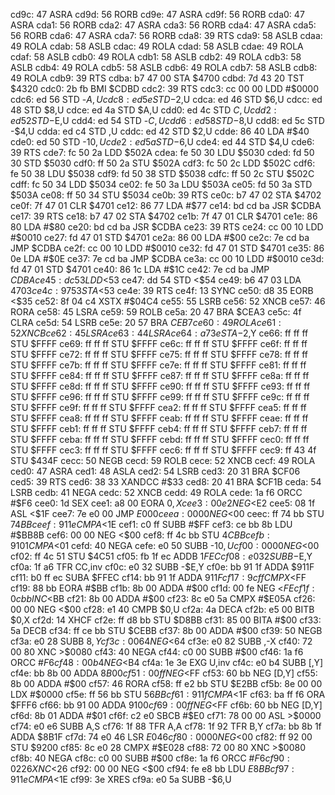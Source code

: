 cd9c: 47        ASRA
cd9d: 56        RORB
cd9e: 47        ASRA
cd9f: 56        RORB
cda0: 47        ASRA
cda1: 56        RORB
cda2: 47        ASRA
cda3: 56        RORB
cda4: 47        ASRA
cda5: 56        RORB
cda6: 47        ASRA
cda7: 56        RORB
cda8: 39        RTS
cda9: 58        ASLB
cdaa: 49        ROLA
cdab: 58        ASLB
cdac: 49        ROLA
cdad: 58        ASLB
cdae: 49        ROLA
cdaf: 58        ASLB
cdb0: 49        ROLA
cdb1: 58        ASLB
cdb2: 49        ROLA
cdb3: 58        ASLB
cdb4: 49        ROLA
cdb5: 58        ASLB
cdb6: 49        ROLA
cdb7: 58        ASLB
cdb8: 49        ROLA
cdb9: 39        RTS
cdba: b7 47 00  STA    $4700
cdbd: 7d 43 20  TST    $4320
cdc0: 2b fb     BMI    $CDBD
cdc2: 39        RTS
cdc3: cc 00 00  LDD    #$0000
cdc6: ed 56     STD    -$A,U
cdc8: ed 5e     STD    -$2,U
cdca: ed 46     STD    $6,U
cdcc: ed 48     STD    $8,U
cdce: ed 4a     STD    $A,U
cdd0: ed 4c     STD    $C,U
cdd2: ed 52     STD    -$E,U
cdd4: ed 54     STD    -$C,U
cdd6: ed 58     STD    -$8,U
cdd8: ed 5c     STD    -$4,U
cdda: ed c4     STD    ,U
cddc: ed 42     STD    $2,U
cdde: 86 40     LDA    #$40
cde0: ed 50     STD    -$10,U
cde2: ed 5a     STD    -$6,U
cde4: ed 44     STD    $4,U
cde6: 39        RTS
cde7: fc 50 2a  LDD    $502A
cdea: fe 50 30  LDU    $5030
cded: fd 50 30  STD    $5030
cdf0: ff 50 2a  STU    $502A
cdf3: fc 50 2c  LDD    $502C
cdf6: fe 50 38  LDU    $5038
cdf9: fd 50 38  STD    $5038
cdfc: ff 50 2c  STU    $502C
cdff: fc 50 34  LDD    $5034
ce02: fe 50 3a  LDU    $503A
ce05: fd 50 3a  STD    $503A
ce08: ff 50 34  STU    $5034
ce0b: 39        RTS
ce0c: b7 47 02  STA    $4702
ce0f: 7f 47 01  CLR    $4701
ce12: 86 77     LDA    #$77
ce14: bd cd ba  JSR    $CDBA
ce17: 39        RTS
ce18: b7 47 02  STA    $4702
ce1b: 7f 47 01  CLR    $4701
ce1e: 86 80     LDA    #$80
ce20: bd cd ba  JSR    $CDBA
ce23: 39        RTS
ce24: cc 00 10  LDD    #$0010
ce27: fd 47 01  STD    $4701
ce2a: 86 00     LDA    #$00
ce2c: 7e cd ba  JMP    $CDBA
ce2f: cc 00 10  LDD    #$0010
ce32: fd 47 01  STD    $4701
ce35: 86 0e     LDA    #$0E
ce37: 7e cd ba  JMP    $CDBA
ce3a: cc 00 10  LDD    #$0010
ce3d: fd 47 01  STD    $4701
ce40: 86 1c     LDA    #$1C
ce42: 7e cd ba  JMP    $CDBA
ce45: dc 53     LDD    <$53
ce47: dd 54     STD    <$54
ce49: b6 47 03  LDA    $4703
ce4c: 97 53     STA    <$53
ce4e: 39        RTS
ce4f: 13        SYNC
ce50: d8 35     EORB   <$35
ce52: 8f 04 c4  XSTX   #$04C4
ce55: 55        LSRB
ce56: 52        XNCB
ce57: 46        RORA
ce58: 45        LSRA
ce59: 59        ROLB
ce5a: 20 47     BRA    $CEA3
ce5c: 4f        CLRA
ce5d: 54        LSRB
ce5e: 20 57     BRA    $CEB7
ce60: 49        ROLA
ce61: 52        XNCB
ce62: 45        LSRA
ce63: 44        LSRA
ce64: a7 3e     STA    -$2,Y
ce66: ff ff ff  STU    $FFFF
ce69: ff ff ff  STU    $FFFF
ce6c: ff ff ff  STU    $FFFF
ce6f: ff ff ff  STU    $FFFF
ce72: ff ff ff  STU    $FFFF
ce75: ff ff ff  STU    $FFFF
ce78: ff ff ff  STU    $FFFF
ce7b: ff ff ff  STU    $FFFF
ce7e: ff ff ff  STU    $FFFF
ce81: ff ff ff  STU    $FFFF
ce84: ff ff ff  STU    $FFFF
ce87: ff ff ff  STU    $FFFF
ce8a: ff ff ff  STU    $FFFF
ce8d: ff ff ff  STU    $FFFF
ce90: ff ff ff  STU    $FFFF
ce93: ff ff ff  STU    $FFFF
ce96: ff ff ff  STU    $FFFF
ce99: ff ff ff  STU    $FFFF
ce9c: ff ff ff  STU    $FFFF
ce9f: ff ff ff  STU    $FFFF
cea2: ff ff ff  STU    $FFFF
cea5: ff ff ff  STU    $FFFF
cea8: ff ff ff  STU    $FFFF
ceab: ff ff ff  STU    $FFFF
ceae: ff ff ff  STU    $FFFF
ceb1: ff ff ff  STU    $FFFF
ceb4: ff ff ff  STU    $FFFF
ceb7: ff ff ff  STU    $FFFF
ceba: ff ff ff  STU    $FFFF
cebd: ff ff ff  STU    $FFFF
cec0: ff ff ff  STU    $FFFF
cec3: ff ff ff  STU    $FFFF
cec6: ff ff ff  STU    $FFFF
cec9: ff 43 4f  STU    $434F
cecc: 50        NEGB
cecd: 59        ROLB
cece: 52        XNCB
cecf: 49        ROLA
ced0: 47        ASRA
ced1: 48        ASLA
ced2: 54        LSRB
ced3: 20 31     BRA    $CF06
ced5: 39        RTS
ced6: 38 33     XANDCC #$33
ced8: 20 41     BRA    $CF1B
ceda: 54        LSRB
cedb: 41        NEGA
cedc: 52        XNCB
cedd: 49        ROLA
cede: 1a f6     ORCC   #$F6
cee0: 1d        SEX
cee1: a8 00     EORA   $0,X
cee3: 00 e2     NEG    <$E2
cee5: 08 1f     ASL    <$1F
cee7: 7e e0 00  JMP    $E000
ceea: 00 00     NEG    <$00
ceec: ff 74 bb  STU    $74BB
ceef: 91 1e     CMPA   <$1E
cef1: c0 ff     SUBB   #$FF
cef3: ce bb 8b  LDU    #$BB8B
cef6: 00 00     NEG    <$00
cef8: ff 4c bb  STU    $4CBB
cefb: 91 01     CMPA   <$01
cefd: 40        NEGA
cefe: e0 50     SUBB   -$10,U
cf00: 00 00     NEG    <$00
cf02: ff 4c 51  STU    $4C51
cf05: fb 1f ec  ADDB   $1FEC
cf08: e0 32     SUBB   -$E,Y
cf0a: 1f a6     TFR    CC,inv
cf0c: e0 32     SUBB   -$E,Y
cf0e: bb 91 1f  ADDA   $911F
cf11: b0 ff ec  SUBA   $FFEC
cf14: bb 91 1f  ADDA   $911F
cf17: 9c ff     CMPX   <$FF
cf19: 88 bb     EORA   #$BB
cf1b: 8b 00     ADDA   #$00
cf1d: 00 fe     NEG    <$FE
cf1f: 0c bb     INC    <$BB
cf21: 8b 00     ADDA   #$00
cf23: 8c e0 5a  CMPX   #$E05A
cf26: 00 00     NEG    <$00
cf28: e1 40     CMPB   $0,U
cf2a: 4a        DECA
cf2b: e5 00     BITB   $0,X
cf2d: 14        XHCF
cf2e: ff d8 bb  STU    $D8BB
cf31: 85 00     BITA   #$00
cf33: 5a        DECB
cf34: ff ce bb  STU    $CEBB
cf37: 8b 00     ADDA   #$00
cf39: 50        NEGB
cf3a: e0 28     SUBB   $8,Y
cf3c: 00 64     NEG    <$64
cf3e: e0 82     SUBB   ,-X
cf40: 72 00 80  XNC    >$0080
cf43: 40        NEGA
cf44: c0 00     SUBB   #$00
cf46: 1a f6     ORCC   #$F6
cf48: 00 b4     NEG    <$B4
cf4a: 1e 3e     EXG    U,inv
cf4c: e0 b4     SUBB   [,Y]
cf4e: bb 8b 00  ADDA   $8B00
cf51: 00 ff     NEG    <$FF
cf53: 60 bb     NEG    [D,Y]
cf55: 8b 00     ADDA   #$00
cf57: 46        RORA
cf58: ff e2 bb  STU    $E2BB
cf5b: 8e 00 00  LDX    #$0000
cf5e: ff 56 bb  STU    $56BB
cf61: 91 1f     CMPA   <$1F
cf63: ba ff f6  ORA    $FFF6
cf66: bb 91 00  ADDA   $9100
cf69: 00 ff     NEG    <$FF
cf6b: 60 bb     NEG    [D,Y]
cf6d: 8b 01     ADDA   #$01
cf6f: c2 e0     SBCB   #$E0
cf71: 78 00 00  ASL    >$0000
cf74: e0 e6     SUBB   A,S
cf76: 1f 88     TFR    A,A
cf78: 1f 92     TFR    B,Y
cf7a: bb 8b 1f  ADDA   $8B1F
cf7d: 74 e0 46  LSR    $E046
cf80: 00 00     NEG    <$00
cf82: ff 92 00  STU    $9200
cf85: 8c e0 28  CMPX   #$E028
cf88: 72 00 80  XNC    >$0080
cf8b: 40        NEGA
cf8c: c0 00     SUBB   #$00
cf8e: 1a f6     ORCC   #$F6
cf90: 02 26     XNC    <$26
cf92: 00 00     NEG    <$00
cf94: fe e8 bb  LDU    $E8BB
cf97: 91 1e     CMPA   <$1E
cf99: 3e        XRES
cf9a: e0 5a     SUBB   -$6,U
